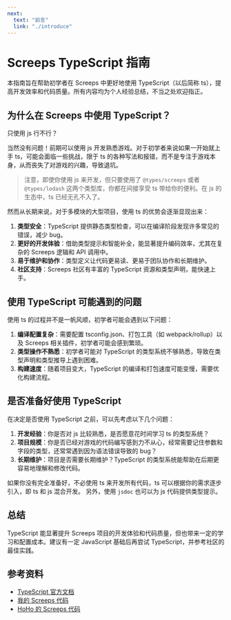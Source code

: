 ```yaml
---
next:
  text: "前言"
  link: "./introduce"
---
```


# Screeps TypeScript 指南

本指南旨在帮助初学者在 Screeps 中更好地使用 TypeScript（以后简称 ts），提高开发效率和代码质量。所有内容均为个人经验总结，不当之处欢迎指正。

## 为什么在 Screeps 中使用 TypeScript？

只使用 js 行不行？

当然没有问题！前期可以使用 js 开发熟悉游戏。对于初学者来说如果一开始就上手 ts，可能会面临一些挑战，限于 ts 的各种写法和报错，而不是专注于游戏本身，从而丧失了对游戏的兴趣，导致退坑。

> 注意，即使你使用 js 来开发，但只要使用了 `@types/screeps` 或者 `@types/lodash` 这两个类型库，你都在间接享受 ts 带给你的便利。在 js 的生态中，ts 已经无孔不入了。

然而从长期来说，对于多模块的大型项目，使用 ts 的优势会逐渐显现出来：

1. **类型安全**：TypeScript 提供静态类型检查，可以在编译阶段发现许多常见的错误，减少 bug。
2. **更好的开发体验**：借助类型提示和智能补全，能显著提升编码效率，尤其在复杂的 Screeps 逻辑和 API 调用中。
3. **易于维护和协作**：类型定义让代码更易读、更易于团队协作和长期维护。
4. **社区支持**：Screeps 社区有丰富的 TypeScript 资源和类型声明，能快速上手。

## 使用 TypeScript 可能遇到的问题

使用 ts 的过程并不是一帆风顺，初学者可能会遇到以下问题：

1. **编译配置复杂**：需要配置 tsconfig.json、打包工具（如 webpack/rollup）以及 Screeps 相关插件，初学者可能会感到繁琐。
2. **类型操作不熟悉**：初学者可能对 TypeScript 的类型系统不够熟悉，导致在类型声明和类型推导上遇到困难。
3. **构建速度**：随着项目变大，TypeScript 的编译和打包速度可能变慢，需要优化构建流程。

## 是否准备好使用 TypeScript

在决定是否使用 TypeScript 之前，可以先考虑以下几个问题：

1. **开发经验**：你是否对 js 比较熟悉，是否愿意花时间学习 ts 的类型系统？
2. **项目规模**：你是否已经对游戏的代码编写感到力不从心，经常需要记住参数和字段的类型，还常常遇到因为语法错误导致的 bug？
3. **长期维护**：项目是否需要长期维护？TypeScript 的类型系统能帮助在后期更容易地理解和修改代码。

如果你没有完全准备好，不必使用 ts 来开发所有代码，ts 可以根据你的需求逐步引入，即 ts 和 js 混合开发。
另外，使用 `jsdoc` 也可以为 js 代码提供类型提示。

## 总结

TypeScript 能显著提升 Screeps 项目的开发体验和代码质量，但也带来一定的学习和配置成本。建议有一定 JavaScript 基础后再尝试 TypeScript，并参考社区的最佳实践。

## 参考资料

- [TypeScript 官方文档](https://www.typescriptlang.org/docs/)
- [我的 Screeps 代码](https://gitee.com/zhang-chuang-xin/ayaka-bot)
- [HoHo 的 Screeps 代码](https://github.com/HoPGoldy/my-screeps-ai)

